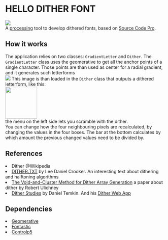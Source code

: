 <h1>HELLO DITHER FONT</h1>
<img src="https://user-images.githubusercontent.com/17408277/32441002-dcba07ba-c2f5-11e7-85a9-105228cfc045.png"><br>
A <a href="https://processing.org">processing</a> tool to develop dithered fonts, based on <a href="https://github.com/adobe-fonts/source-code-pro">Source Code Pro</a>.
<h2>How it works</h2>
The application relies on two classes: <code>GradientLetter</code> and <code>Dither</code>.
The <code>GradientLetter</code> class uses the geomerative to get all the anchor points of a single character. Those points are than used as center for a radial gradient, and it generates such letterforms<br>
<img src="https://user-images.githubusercontent.com/17408277/32440985-c9deedea-c2f5-11e7-8b42-9c686258f337.png">
This image is than loaded in the <code>Dither</code> class that outputs a dithered letterform, like this:<br>
<img src="https://user-images.githubusercontent.com/17408277/32441258-1897921a-c2f7-11e7-9836-0f06eb04580b.png" style="height:100px; width: auto;"><br>
the menu on the left side lets you scramble with the dither.<br>
You can change how the four neighbouring pixels are recalculated, by changing the values in the four boxes. The bar at the bottom calculates by which amount the previous changed values need to be divided by.
<h2>References</h2>
<li><a href="https://en.wikipedia.org/wiki/Dither"></a>Dither @Wikipedia</li>
<li><a href="http://www.efg2.com/Lab/Library/ImageProcessing/DHALF.TXT">DITHER.TXT</a> by Lee Daniel Crooker. An interesting text about dithering and halftoning algorithms</li>
<li><a href="http://cv.ulichney.com/papers/1993-void-cluster.pdf">The Void-and-Cluster Method for Dither Array Generation</a> a paper about dither by Robert Ulichney</li>
<li><a href="http://danieltemkin.com/DitherStudies/About">Dither Studies</a> by Daniel Temkin. And his <a href="http://danieltemkin.com/DitherStudies/">Dither Web App</a></li>
<h2>Dependencies</h2>
<li><a href="http://www.ricardmarxer.com/geomerative/">Geomerative</a></li>
<li><a href="http://code.andreaskoller.com/libraries/fontastic/">Fontastic</a></li>
<li><a href="http://www.sojamo.de/libraries/controlP5/">Controlp5</a></li>
